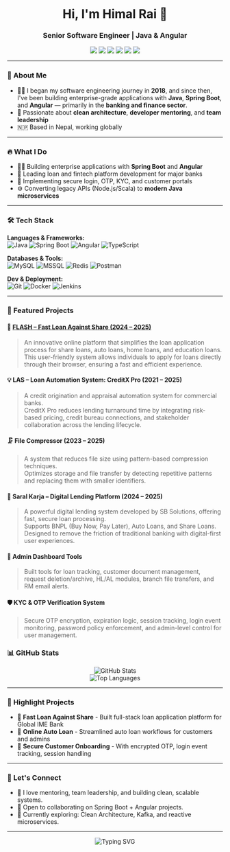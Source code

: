 <!-- PROFILE README FOR: Himal Rai -->

<h1 align="center">Hi, I'm Himal Rai 👋</h1>
<h3 align="center">Senior Software Engineer | Java & Angular </h3>

<p align="center">
  <a href="mailto:bantawaheem35@gmail.com"><img src="https://img.shields.io/badge/Email-bantawaheem35@gmail.com-D14836?style=flat-square&logo=gmail&logoColor=white" /></a>
  <a href="https://www.linkedin.com/in/himal-rai/" target="_blank"><img src="https://img.shields.io/badge/LinkedIn-Himal%20Rai-0077B5?style=flat-square&logo=linkedin&logoColor=white" /></a>
  <a href="https://github.com/himal99" target="_blank"><img src="https://img.shields.io/badge/GitHub-HimalRai-181717?style=flat-square&logo=github&logoColor=white" /></a>
  <a href="https://twitter.com/himalrai_dev" target="_blank"><img src="https://img.shields.io/badge/Twitter-@himalrai__dev-1DA1F2?style=flat-square&logo=twitter&logoColor=white" /></a>
  <a href="https://www.facebook.com/HeemalRaee1999/" target="_blank"><img src="https://img.shields.io/badge/Facebook-himalrai-1877F2?style=flat-square&logo=facebook&logoColor=white" /></a>
  <a href="https://www.instagram.com/himalrai.dev" target="_blank"><img src="https://img.shields.io/badge/Instagram-himalrai.dev-E4405F?style=flat-square&logo=instagram&logoColor=white" /></a>
</p>


---

### 💼 About Me

- 👨‍💻 I began my software engineering journey in **2018**, and since then, I've been building enterprise-grade applications with **Java**, **Spring Boot**, and **Angular** — primarily in the **banking and finance sector**.
- 💬 Passionate about **clean architecture**, **developer mentoring**, and **team leadership**
- 🇳🇵 Based in Nepal, working globally
---
### 🔥 What I Do

- 👨‍💻 Building enterprise applications with **Spring Boot** and **Angular**
- 🏦 Leading loan and fintech platform development for major banks
- 🔐 Implementing secure login, OTP, KYC, and customer portals
- ⚙️ Converting legacy APIs (Node.js/Scala) to **modern Java microservices**

---

### 🛠️ Tech Stack

**Languages & Frameworks:**  
![Java](https://img.shields.io/badge/Java-ED8B00?style=for-the-badge&logo=java&logoColor=white)
![Spring Boot](https://img.shields.io/badge/Spring%20Boot-6DB33F?style=for-the-badge&logo=spring-boot&logoColor=white)
![Angular](https://img.shields.io/badge/Angular-DD0031?style=for-the-badge&logo=angular&logoColor=white)
![TypeScript](https://img.shields.io/badge/TypeScript-007ACC?style=for-the-badge&logo=typescript)

**Databases & Tools:**  
![MySQL](https://img.shields.io/badge/MySQL-005C84?style=for-the-badge&logo=mysql&logoColor=white)
![MSSQL](https://img.shields.io/badge/MSSQL-CC2927?style=for-the-badge&logo=microsoft-sql-server&logoColor=white)
![Redis](https://img.shields.io/badge/Redis-DC382D?style=for-the-badge&logo=redis&logoColor=white)
![Postman](https://img.shields.io/badge/Postman-FF6C37?style=for-the-badge&logo=postman&logoColor=white)

**Dev & Deployment:**  
![Git](https://img.shields.io/badge/Git-F05032?style=for-the-badge&logo=git&logoColor=white)
![Docker](https://img.shields.io/badge/Docker-2496ED?style=for-the-badge&logo=docker&logoColor=white)
![Jenkins](https://img.shields.io/badge/Jenkins-D24939?style=for-the-badge&logo=jenkins&logoColor=white)



---

### 🚀 Featured Projects

#### 🏦 [FLASH – Fast Loan Against Share (2024 – 2025)](https://flash.gibl.com.np)
> An innovative online platform that simplifies the loan application process for share loans, auto loans, home loans, and education loans.  
This user-friendly system allows individuals to apply for loans directly through their browser, ensuring a fast and efficient experience.

#### 💡 LAS – Loan Automation System: CreditX Pro (2021 – 2025)
> A credit origination and appraisal automation system for commercial banks.  
CreditX Pro reduces lending turnaround time by integrating risk-based pricing, credit bureau connections, and stakeholder collaboration across the lending lifecycle.

#### 🗜️ File Compressor (2023 – 2025)
> A system that reduces file size using pattern-based compression techniques.  
Optimizes storage and file transfer by detecting repetitive patterns and replacing them with smaller identifiers.

#### 💼 Saral Karja – Digital Lending Platform (2024 – 2025)
> A powerful digital lending system developed by SB Solutions, offering fast, secure loan processing.  
Supports BNPL (Buy Now, Pay Later), Auto Loans, and Share Loans. Designed to remove the friction of traditional banking with digital-first user experiences.

#### 📂 Admin Dashboard Tools
> Built tools for loan tracking, customer document management, request deletion/archive, HL/AL modules, branch file transfers, and RM email alerts.

#### 🛡️ KYC & OTP Verification System
> Secure OTP encryption, expiration logic, session tracking, login event monitoring, password policy enforcement, and admin-level control for user management.



### 📊 GitHub Stats

<p align="center">
  <img src="https://github-readme-stats.vercel.app/api?username=himal99&show_icons=true&theme=tokyonight" alt="GitHub Stats" />
  <br/>
  <img src="https://github-readme-stats.vercel.app/api/top-langs/?username=himal99&layout=compact&theme=tokyonight" alt="Top Languages" />
</p>

---

### 💼 Highlight Projects

- 🔹 **Fast Loan Against Share** - Built full-stack loan application platform for Global IME Bank  
- 🔹 **Online Auto Loan** - Streamlined auto loan workflows for customers and admins  
- 🔹 **Secure Customer Onboarding** - With encrypted OTP, login event tracking, session handling  

---

### 🤝 Let's Connect

- 💬 I love mentoring, team leadership, and building clean, scalable systems.
- 💼 Open to collaborating on Spring Boot + Angular projects.
- 🌱 Currently exploring: Clean Architecture, Kafka, and reactive microservices.

---

<p align="center">
  <img src="https://readme-typing-svg.herokuapp.com?font=Fira+Code&duration=3000&pause=1000&center=true&width=435&lines=Code+with+clarity.;Build+what+matters.;Lead+with+impact." alt="Typing SVG" />
</p>

